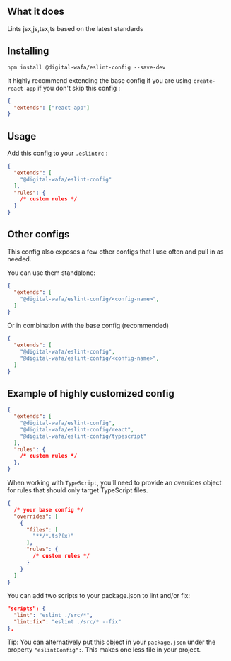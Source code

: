 ## What it does

Lints jsx,js,tsx,ts based on the latest standards

## Installing

```
npm install @digital-wafa/eslint-config --save-dev
```

It highly recommend extending the base config if you are using `create-react-app` if you don't skip this config :

```json
{
  "extends": ["react-app"]
}
```

## Usage

Add this config to your `.eslintrc` :

```json
{
  "extends": [
    "@digital-wafa/eslint-config"
  ],
  "rules": {
    /* custom rules */
  }
}
```

## Other configs

This config also exposes a few other configs that I use often and pull in as needed.

You can use them standalone:

```json
{
  "extends": [
    "@digital-wafa/eslint-config/<config-name>",
  ]
}
```
Or in combination with the base config (recommended)

```json
{
  "extends": [
    "@digital-wafa/eslint-config",
    "@digital-wafa/eslint-config/<config-name>",
  ]
}
```

## Example of highly customized config

```json
{
  "extends": [
    "@digital-wafa/eslint-config",
    "@digital-wafa/eslint-config/react",
    "@digital-wafa/eslint-config/typescript"
  ],
  "rules": {
    /* custom rules */
  },
}
```

When working with `TypeScript`, you'll need to provide an overrides object for rules that should only target TypeScript files.

```json
{
  /* your base config */
  "overrides": [
    {
      "files": [
        "**/*.ts?(x)"
      ],
      "rules": {
        /* custom rules */
      }
    }
  ]
}
```

You can add two scripts to your package.json to lint and/or fix:

```json
"scripts": {
  "lint": "eslint ./src/*",
  "lint:fix": "eslint ./src/* --fix"
},
```

Tip: You can alternatively put this object in your `package.json` under the property `"eslintConfig":`. This makes one less file in your project.
